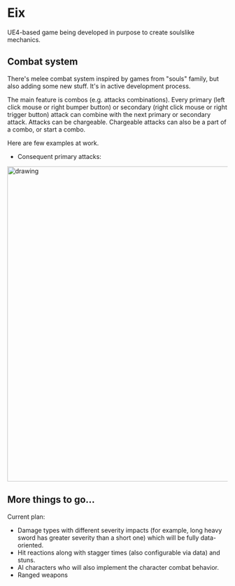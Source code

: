 # Eix

UE4-based game being developed in purpose to create soulslike mechanics.

## Combat system

There's melee combat system inspired by games from "souls" family, but also adding some new stuff. It's in active development process.

The main feature is combos (e.g. attacks combinations). Every primary (left click mouse or right bumper button) or secondary (right click mouse or right trigger button) attack can combine with the next primary or secondary attack.
Attacks can be chargeable. Chargeable attacks can also be a part of a combo, or start a combo.

Here are few examples at work.

- Consequent primary attacks:

<img src="docs/preview/preview_combo_A.gif" alt="drawing" width="720"/>

## More things to go...

Current plan:
- Damage types with different severity impacts (for example, long heavy sword has greater severity than a short one) which will be fully data-oriented.
- Hit reactions along with stagger times (also configurable via data) and stuns.
- AI characters who will also implement the character combat behavior.
- Ranged weapons
